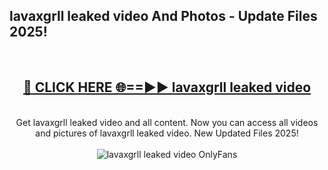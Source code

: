 <h2>lavaxgrll leaked video And Photos - Update Files 2025!</h2>
<br>
<div align="center">
<h2><a href="https://linkcuts.com/hfmhzwbr" rel="nofollow">🔴 CLICK HERE 🌐==►► lavaxgrll leaked video</a></h2>
<br>
Get lavaxgrll leaked video and all content. Now you can access all videos and pictures of lavaxgrll leaked video. New Updated Files 2025!
<br>
<br>
<a href="https://linkcuts.com/hfmhzwbr" rel="nofollow" data-target="animated-image.originalLink"><img src="https://i.ibb.co.com/WyWwxjT/player-gif2.gif" alt="lavaxgrll leaked video OnlyFans" style="max-width: 100%; display: inline-block;" data-target="animated-image.originalImage"></a>
</div>
<br>